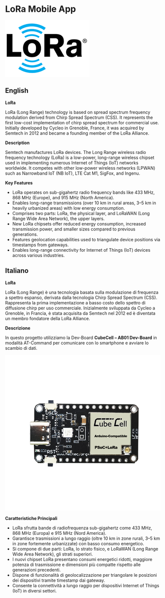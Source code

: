# LoRa Mobile App

![Project Logo](logo.png)

## English

**LoRa**

LoRa (Long Range) technology is based on spread spectrum frequency modulation derived from Chirp Spread Spectrum (CSS). It represents the first low-cost implementation of chirp spread spectrum for commercial use. Initially developed by Cycleo in Grenoble, France, it was acquired by Semtech in 2012 and became a founding member of the LoRa Alliance.

**Description**

Semtech manufactures LoRa devices. The Long Range wireless radio frequency technology (LoRa) is a low-power, long-range wireless chipset used in implementing numerous Internet of Things (IoT) networks worldwide. It competes with other low-power wireless networks (LPWAN) such as Narrowband IoT (NB IoT), LTE Cat M1, SigFox, and Ingenu.

**Key Features**

- LoRa operates on sub-gigahertz radio frequency bands like 433 MHz, 868 MHz (Europe), and 915 MHz (North America).
- Enables long-range transmissions (over 10 km in rural areas, 3–5 km in heavily urbanized areas) with low energy consumption.
- Comprises two parts: LoRa, the physical layer, and LoRaWAN (Long Range Wide Area Network), the upper layers.
- New LoRa chipsets offer reduced energy consumption, increased transmission power, and smaller sizes compared to previous generations.
- Features geolocation capabilities used to triangulate device positions via timestamps from gateways.
- Enables long-range connectivity for Internet of Things (IoT) devices across various industries.



## Italiano

**LoRa**

LoRa (Long Range) è una tecnologia basata sulla modulazione di frequenza a spettro espanso, derivata dalla tecnologia Chirp Spread Spectrum (CSS). Rappresenta la prima implementazione a basso costo dello spettro di diffusione chirp per uso commerciale. Inizialmente sviluppata da Cycleo a Grenoble, in Francia, è stata acquisita da Semtech nel 2012 ed è diventata un membro fondatore della LoRa Alliance.

**Descrizione**

In questo progetto utilizziamo la Dev-Board **CubeCell – AB01 Dev-Board** in modalità AT-Command per comunicare con lo smartphone e avviare lo scambio di dati.

![Project Logo](hw1.png)

**Caratteristiche Principali**

- LoRa sfrutta bande di radiofrequenza sub-gigahertz come 433 MHz, 868 MHz (Europa) e 915 MHz (Nord America).
- Garantisce trasmissioni a lungo raggio (oltre 10 km in zone rurali, 3–5 km in zone fortemente urbanizzate) con basso consumo energetico.
- Si compone di due parti: LoRa, lo strato fisico, e LoRaWAN (Long Range Wide Area Network), gli strati superiori.
- I nuovi chipset LoRa presentano consumi energetici ridotti, maggiore potenza di trasmissione e dimensioni più compatte rispetto alle generazioni precedenti.
- Dispone di funzionalità di geolocalizzazione per triangolare le posizioni dei dispositivi tramite timestamp dai gateway.
- Consente la connettività a lungo raggio per dispositivi Internet of Things (IoT) in diversi settori.
